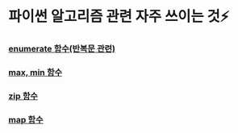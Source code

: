 # 파이썬 알고리즘 관련 자주 쓰이는 것⚡

### [enumerate 함수(반복문 관련)](enumerate.md)

### [max, min 함수](max_min.md)

### [zip 함수](zip.md)

### [map 함수](map.md)
